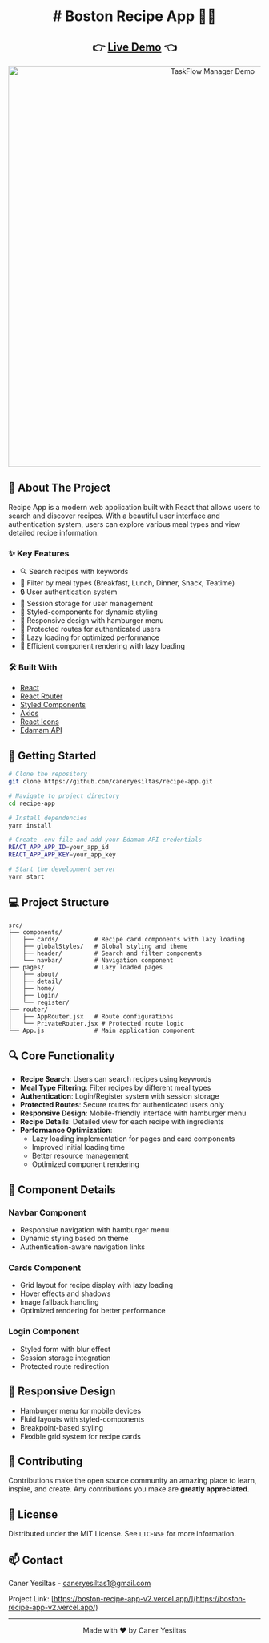 <div align="center">
  <h1>
    # Boston Recipe App 🧑‍🍳
  </h1>
</div>

<div align="center">
  <h2>
    👉 <a href="https://recipe-app-boston.vercel.app/">Live Demo</a> 👈
  </h2>
</div>

<div align="center">
  <img src="./assets/Boston-Recipe-App.gif" alt="TaskFlow Manager Demo" width="800"/>
</div>

## 📌 About The Project

Recipe App is a modern web application built with React that allows users to search and discover recipes. With a beautiful user interface and authentication system, users can explore various meal types and view detailed recipe information.

### ✨ Key Features

- 🔍 Search recipes with keywords
- 🍳 Filter by meal types (Breakfast, Lunch, Dinner, Snack, Teatime)
- 🔒 User authentication system
- 💾 Session storage for user management
- 🎨 Styled-components for dynamic styling
- 🌈 Responsive design with hamburger menu
- 🎯 Protected routes for authenticated users
- 🚀 Lazy loading for optimized performance
- 📱 Efficient component rendering with lazy loading

### 🛠️ Built With

- [React](https://reactjs.org/)
- [React Router](https://reactrouter.com/)
- [Styled Components](https://styled-components.com/)
- [Axios](https://axios-http.com/)
- [React Icons](https://react-icons.github.io/)
- [Edamam API](https://www.edamam.com/)

## 🚀 Getting Started

```bash
# Clone the repository
git clone https://github.com/caneryesiltas/recipe-app.git

# Navigate to project directory
cd recipe-app

# Install dependencies
yarn install

# Create .env file and add your Edamam API credentials
REACT_APP_APP_ID=your_app_id
REACT_APP_APP_KEY=your_app_key

# Start the development server
yarn start
```

## 💻 Project Structure

```
src/
├── components/
│   ├── cards/          # Recipe card components with lazy loading
│   ├── globalStyles/   # Global styling and theme
│   ├── header/         # Search and filter components
│   └── navbar/         # Navigation component
├── pages/              # Lazy loaded pages
│   ├── about/         
│   ├── detail/         
│   ├── home/           
│   ├── login/          
│   └── register/       
├── router/
│   ├── AppRouter.jsx   # Route configurations
│   └── PrivateRouter.jsx # Protected route logic
└── App.js              # Main application component
```

## 🔍 Core Functionality

- **Recipe Search**: Users can search recipes using keywords
- **Meal Type Filtering**: Filter recipes by different meal types
- **Authentication**: Login/Register system with session storage
- **Protected Routes**: Secure routes for authenticated users only
- **Responsive Design**: Mobile-friendly interface with hamburger menu
- **Recipe Details**: Detailed view for each recipe with ingredients
- **Performance Optimization**: 
  - Lazy loading implementation for pages and card components
  - Improved initial loading time
  - Better resource management
  - Optimized component rendering

## 🎯 Component Details

### Navbar Component
- Responsive navigation with hamburger menu
- Dynamic styling based on theme
- Authentication-aware navigation links

### Cards Component
- Grid layout for recipe display with lazy loading
- Hover effects and shadows
- Image fallback handling
- Optimized rendering for better performance

### Login Component
- Styled form with blur effect
- Session storage integration
- Protected route redirection

## 📱 Responsive Design

- Hamburger menu for mobile devices
- Fluid layouts with styled-components
- Breakpoint-based styling
- Flexible grid system for recipe cards

## 🤝 Contributing

Contributions make the open source community an amazing place to learn, inspire, and create. Any contributions you make are **greatly appreciated**.

## 📄 License

Distributed under the MIT License. See `LICENSE` for more information.

## 📫 Contact

Caner Yesiltas - caneryesiltas1@gmail.com

Project Link: [https://boston-recipe-app-v2.vercel.app/](https://boston-recipe-app-v2.vercel.app/)  

---

<div align="center">
  Made with ❤️ by Caner Yesiltas
</div>
